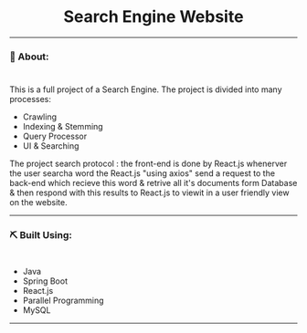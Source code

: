 <div align="center">
  
  <h1>Search Engine Website</h1>

</div>

---
### 🧐 About:
#
This is a full project of a Search Engine.
The project is divided into many processes:
- Crawling
- Indexing & Stemming
- Query Processor
- UI & Searching

The project search protocol :
the front-end is done by React.js whenerver the user searcha word the React.js "using axios" send a request to the back-end which recieve this word & retrive all it's documents form Database & then respond with this results to React.js to viewit in a user friendly view on the website.

---
### ⛏️ Built Using:
#
- Java
- Spring Boot
- React.js
- Parallel Programming
- MySQL

---
